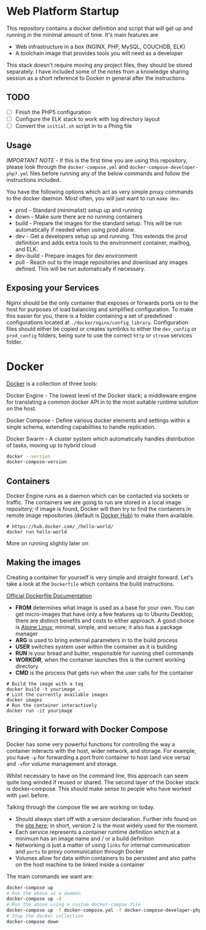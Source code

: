 # Web Platform Startup

This repository contains a docker definition and script that will get up and running in the minimal amount of time. It's main features are

- Web infrastructure in a box (NGINX, PHP, MySQL, COUCHDB, ELK)
- A toolchain image that provides tools you will need as a developer

This stack doesn't require moving any project files, they should be stored separately. I have included some of the notes from a knowledge sharing session as a short reference to Docker in general after the instructions.

## TODO

- [ ] Finish the PHP5 configuration
- [ ] Configure the ELK stack to work with log directory layout  
- [ ] Convert the `initial.sh` script in to a Phing file

## Usage

*IMPORTANT NOTE* - If this is the first time you are using this repository, please look through the `docker-compose.yml` and `docker-compose-developer-php7.yml` files before running any of the below commands and follow the instructions included.

You have the following options which act as very simple proxy commands to the docker daemon. Most often, you will just want to run `make dev`.

- prod - Standard (minimalist) setup up and running
- down - Make sure there are no running containers
- build - Prepare the images for the standard setup. This will be run automatically if needed when using prod alone.
- dev - Get a developers setup up and running. This extends the prod definition and adds extra tools to the environment container, mailhog, and ELK.
- dev-build - Prepare images for dev environment
- pull - Reach out to the image repositories and download any images defined. This will be run automatically if necessary.

## Exposing your Services

Nginx should be the only container that exposes or forwards ports on to the host for purposes of load balancing and simplified configuration. To make this easier for you, there is a folder containing a set of predefined configurations located at `./docker/nginx/config_library`.
Configuration files should either be copied or creates symlinks to either the `dev_config` or `prod_config` folders, being sure to use the correct `http` or `stream` services folder.

# Docker
[Docker](https://www.docker.com/) is a collection of three tools:

Docker Engine - The lowest level of the Docker stack; a middleware engine for translating a common docker API in to the most suitable runtime solution on the host.

Docker Compose - Define various docker elements and settings within a single schema, extending capabilities to handle replication.

Docker Swarm - A cluster system which automatically handles distribution of tasks, moving up to hybrid cloud

``` bash
docker --version
docker-compose-version
```

## Containers

Docker Engine runs as a daemon which can be contacted via sockets or traffic. The containers we are going to run are stored in a local image repository; if image is found, Docker will then try to find the containers in remote image repositories (default is [Docker Hub](https://hub.docker.com/)) to make them available.

```
# https://hub.docker.com/_/hello-world/
docker run hello-world
```

More on running slightly later on

## Making the images

Creating a container for yourself is very simple and straight forward. Let's take a look at the `Dockerfile` which contains the build instructions.

[Official Dockerfile Documentation](https://docs.docker.com/engine/reference/builder/)

- **FROM** determines what image is used as a base for your own. You can get micro-images that have only a few features up to Ubuntu Desktop; there are distinct benefits and costs to either approach.
A good choice is [Alpine Linux](https://alpinelinux.org/); minimal, simple, and secure; it also has a package manager
- **ARG** is used to bring external parameters in to the build process
- **USER** switches system user within the container as it is building
- **RUN** is your bread and butter, responsible for running shell commands
- **WORKDIR**, when the container launches this is the current working directory
- **CMD** is the process that gets run when the user calls for the container


```
# Build the image with a tag
docker build -t yourimage .
# List the currently available images
docker images
# Run the container interactively
docker run -it yourimage
```

## Bringing it forward with Docker Compose

Docker has some very powerful functions for controlling the way a container interacts with the host, wider network, and storage. For example, you have `-p` for forwarding a port from container to host (and vice versa) and `-v`for volume management and storage.

Whilst necessary to have on the command line, this approach can seem quite long winded if reused or shared. The second layer of the Docker stack is docker-compose. This should make sense to people who have worked with `yaml` before.

Talking through the compose file we are working on today.

- Should always start off with a version declaration. Further info found on the [site here](https://docs.docker.com/compose/compose-file/); in short, version 2 is the most widely used for the moment.
- Each service represents a container runtime definition which at a minimum has an image name and / or a build definition
- Networking is just a matter of using `links` for internal communication and `ports` to proxy communication through Docker
- Volumes allow for data within containers to be persisted and also paths on the host machine to be linked inside a container

The main commands we want are:

``` bash
docker-compose up
# Run the above as a daemon
docker-compose up -d
# Run the above using a custom docker-compse file
docker-compose up -f docker-compose.yml -f docker-compose-developer-php7.yml
# Stop the docker collection
docker-compose down
```
